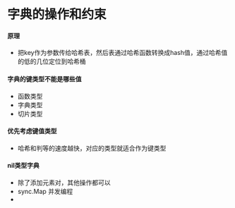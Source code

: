 # 字典的操作和约束
#### 原理
* 把key作为参数传给哈希表，然后表通过哈希函数转换成hash值，通过哈希值的低的几位定位到哈希桶

#### 字典的键类型不能是哪些值
* 函数类型
* 字典类型
* 切片类型

#### 优先考虑键值类型
* 哈希和判等的速度越快，对应的类型就适合作为键类型

#### nil类型字典
* 除了添加元素对，其他操作都可以
* sync.Map 并发编程
* 